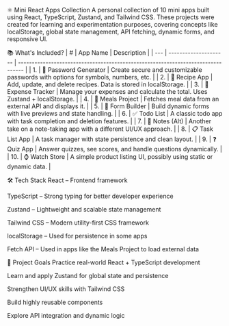 ⚛️ Mini React Apps Collection
A personal collection of 10 mini apps built using React, TypeScript, Zustand, and Tailwind CSS. These projects were created for learning and experimentation purposes, covering concepts like localStorage, global state management, API fetching, dynamic forms, and responsive UI.

📚 What's Included?
| #   | App Name              | Description                                                                      |
| --- | --------------------- | -------------------------------------------------------------------------------- |
| 1.  | 🔐 Password Generator | Create secure and customizable passwords with options for symbols, numbers, etc. |
| 2.  | 📘 Recipe App         | Add, update, and delete recipes. Data is stored in localStorage.                 |
| 3.  | 💸 Expense Tracker    | Manage your expenses and calculate the total. Uses Zustand + localStorage.       |
| 4.  | 🍱 Meals Project      | Fetches meal data from an external API and displays it.                          |
| 5.  | 🧱 Form Builder       | Build dynamic forms with live previews and state handling.                       |
| 6.  | ✅ Todo List           | A classic todo app with task completion and deletion features.                   |
| 7.  | 📝 Notes (Alt)        | Another take on a note-taking app with a different UI/UX approach.               |
| 8.  | 📋 Task List App      | A task manager with state persistence and clean layout.                          |
| 9.  | ❓ Quiz App            | Answer quizzes, see scores, and handle questions dynamically.                    |
| 10. | ⌚ Watch Store         | A simple product listing UI, possibly using static or dynamic data.              |


🛠 Tech Stack
React – Frontend framework

TypeScript – Strong typing for better developer experience

Zustand – Lightweight and scalable state management

Tailwind CSS – Modern utility-first CSS framework

localStorage – Used for persistence in some apps

Fetch API – Used in apps like the Meals Project to load external data

🎯 Project Goals
Practice real-world React + TypeScript development

Learn and apply Zustand for global state and persistence

Strengthen UI/UX skills with Tailwind CSS

Build highly reusable components

Explore API integration and dynamic logic
